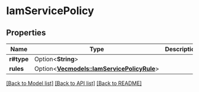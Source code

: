 # IamServicePolicy

## Properties

Name | Type | Description | Notes
------------ | ------------- | ------------- | -------------
**r#type** | Option<**String**> |  | [optional]
**rules** | Option<[**Vec<models::IamServicePolicyRule>**](iam-service-policy-rule.md)> |  | [optional]

[[Back to Model list]](../README.md#documentation-for-models) [[Back to API list]](../README.md#documentation-for-api-endpoints) [[Back to README]](../README.md)


